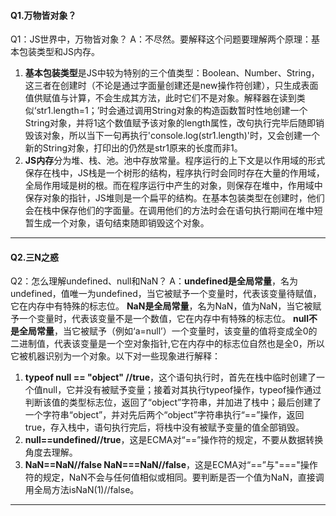 #### Q1.万物皆对象？

Q1：JS世界中，万物皆对象？
A：不尽然。要解释这个问题要理解两个原理：基本包装类型和JS内存。

1. **基本包装类型**是JS中较为特别的三个值类型：Boolean、Number、String，这三者在创建时（不论是通过字面量创建还是new操作符创建），只生成表面值供赋值与计算，不会生成其方法，此时它们不是对象。解释器在读到类似‘str1.length=1；’时会通过调用String对象的构造函数暂时性地创建一个String对象，并将1这个数值赋予该对象的length属性，改句执行完毕后随即销毁该对象，所以当下一句再执行'console.log(str1.length)'时，又会创建一个新的String对象，打印出的仍然是str1原来的长度而非1。
2. **JS内存**分为堆、栈、池。池中存放常量。程序运行的上下文是以作用域的形式保存在栈中，JS栈是一个树形的结构，程序执行时会同时存在大量的作用域，全局作用域是树的根。而在程序运行中产生的对象，则保存在堆中，作用域中保存对象的指针，JS堆则是一个扁平的结构。在基本包装类型在创建时，他们会在栈中保存他们的字面量。在调用他们的方法时会在语句执行期间在堆中短暂生成一个对象，语句结束随即销毁这个对象。

---

#### Q2.三N之惑

Q2：怎么理解undefined、null和NaN？
A：**undefined是全局常量**，名为undefined，值唯一为undefined，当它被赋予一个变量时，代表该变量待赋值，它在内存中有特殊的标志位。
**NaN是全局常量**，名为NaN，值为NaN，当它被赋予一个变量时，代表该变量不是一个数值，它在内存中有特殊的标志位。
**null不是全局常量**，当它被赋予（例如‘a=null’）一个变量时，该变量的值将变成全0的二进制值，代表该变量是一个空对象指针,它在内存中的标志位自然也是全0，所以它被机器识别为一个对象。以下对一些现象进行解释：

1. **typeof null == "object" //true**，这个语句执行时，首先在栈中临时创建了一个值null，它并没有被赋予变量；接着对其执行typeof操作，typeof操作通过判断该值的类型标志位，返回了“object”字符串，并加进了栈中；最后创建了一个字符串“object”，并对先后两个“object”字符串执行“==”操作，返回true，存入栈中，语句执行完后，将栈中没有被赋予变量的值全部销毁。
2. **null==undefined//true**，这是ECMA对“==”操作符的规定，不要从数据转换角度去理解。
3. **NaN==NaN//false NaN===NaN//false**，这是ECMA对“==”与"==="操作符的规定，NaN不会与任何值相似或相同。要判断是否一个值为NaN，直接调用全局方法isNaN(1)//false。

---

